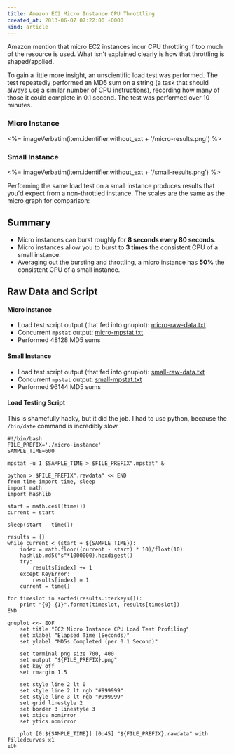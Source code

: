 ```yaml
---
title: Amazon EC2 Micro Instance CPU Throttling
created_at: 2013-06-07 07:22:00 +0000
kind: article
---
```


<p class="lead" markdown="1">
Amazon mention that micro EC2 instances incur CPU throttling if too much of the
resource is used. What isn't explained clearly is how that throttling is
shaped/applied.
</p>

To gain a little more insight, an unscientific load test was performed. The
test repeatedly performed an MD5 sum on a string (a task that should always use
a similar number of CPU instructions), recording how many of those it could
complete in 0.1 second. The test was performed over 10 minutes.


### Micro Instance
<%= imageVerbatim(item.identifier.without_ext + '/micro-results.png') %>


### Small Instance
<%= imageVerbatim(item.identifier.without_ext + '/small-results.png') %>

Performing the same load test on a small instance produces results that you'd
expect from a non-throttled instance. The scales are the same as the micro
graph  for comparison:

## Summary

 * Micro instances can burst roughly for <strong>8 seconds every 80
   seconds</strong>.
 * Micro instances allow you to burst to <strong>3 times</strong> the
   consistent CPU of a small instance.
 * Averaging out the bursting and throttling, a micro instance has
   <strong>50%</strong> the consistent CPU of a small instance.

## Raw Data and Script

#### Micro Instance

 * Load test script output (that fed into gnuplot):
   [micro-raw-data.txt](<%= @items[item.identifier.without_ext + '/micro-raw-data.txt'].path %>)
 * Concurrent `mpstat` output:
   [micro-mpstat.txt](<%= @items[item.identifier.without_ext + '/micro-mpstat.txt'].path %>)
 * Performed 48128 MD5 sums

#### Small Instance

 * Load test script output (that fed into gnuplot):
   [small-raw-data.txt](<%= @items[item.identifier.without_ext + '/small-raw-data.txt'].path %>)
 * Concurrent `mpstat` output:
   [small-mpstat.txt](<%= @items[item.identifier.without_ext + '/small-mpstat.txt'].path %>)
 * Performed 96144 MD5 sums

#### Load Testing Script

This is shamefully hacky, but it did the job. I had to use python, because the
`/bin/date` command is incredibly slow.

    #!/bin/bash
    FILE_PREFIX='./micro-instance'
    SAMPLE_TIME=600

    mpstat -u 1 $SAMPLE_TIME > $FILE_PREFIX".mpstat" &

    python > $FILE_PREFIX".rawdata" << END
    from time import time, sleep
    import math
    import hashlib

    start = math.ceil(time())
    current = start

    sleep(start - time())

    results = {}
    while current < (start + ${SAMPLE_TIME}):
        index = math.floor((current - start) * 10)/float(10)
        hashlib.md5("s"*1000000).hexdigest()
        try:
            results[index] += 1
        except KeyError:
            results[index] = 1
        current = time()

    for timeslot in sorted(results.iterkeys()):
        print "{0} {1}".format(timeslot, results[timeslot])
    END

    gnuplot <<- EOF
        set title "EC2 Micro Instance CPU Load Test Profiling"
        set xlabel "Elapsed Time (Seconds)"
        set ylabel "MD5s Completed (per 0.1 Second)"

        set terminal png size 700, 400
        set output "${FILE_PREFIX}.png"
        set key off
        set rmargin 1.5

        set style line 2 lt 0
        set style line 2 lt rgb "#999999"
        set style line 3 lt rgb "#999999"
        set grid linestyle 2
        set border 3 linestyle 3
        set xtics nomirror
        set ytics nomirror

        plot [0:${SAMPLE_TIME}] [0:45] "${FILE_PREFIX}.rawdata" with filledcurves x1
    EOF
